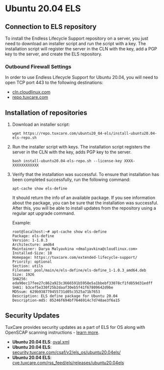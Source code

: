 # Ubuntu 20.04 ELS

## Connection to ELS repository

To install the Endless Lifecycle Support repository on a server, you just need to download an installer script and run the script with a key. The installation script will register the server in the CLN with the key, add a PGP key to the server, and create the ELS repository.

### Outbound Firewall Settings

In order to use Endless Lifecycle Support for Ubuntu 20.04, you will need to open TCP port 443 to the following destinations:

* [cln.cloudlinux.com](http://cln.cloudlinux.com)
* [repo.tuxcare.com](http://repo.tuxcare.com)

## Installation of repositories

1. Download an installer script:

   <CodeWithCopy>

   ```
   wget https://repo.tuxcare.com/ubuntu20_04-els/install-ubuntu20.04-els-repo.sh
   ```

   </CodeWithCopy>

2. Run the installer script with keys. The installation script registers the server in the CLN with the key, adds PGP key to the server.

   <CodeWithCopy>

   ```
   bash install-ubuntu20.04-els-repo.sh --license-key XXXX-XXXXXXXXXXXX
   ```

   </CodeWithCopy>

3. Verify that the installation was successful. To ensure that installation has been completed successfully, run the following command:

   <CodeWithCopy>

   ```
   apt-cache show els-define
   ```

   </CodeWithCopy>

   It should return the info of an available package. If you see information about the package, you can be sure that the installation was successful. After this, you will be able to install updates from the repository using a regular apt upgrade command.

   Example:
 
   ```
   root@localhost:~# apt-cache show els-define
   Package: els-define
   Version: 1-1.0.3
   Architecture: amd64
   Maintainer: Darya Malyavkina <dmalyavkina@cloudlinux.com>
   Installed-Size: 10
   Homepage: https://tuxcare.com/extended-lifecycle-support/
   Priority: optional
   Section: utils
   Filename: pool/main/e/els-define/els-define_1-1.0.3_amd64.deb
   Size: 1926
   SHA256: eda90ec17fee27c862a923c3666591b5958e5a1bbebf33078cf1fd859d31edff
   SHA1: b3cef5e330f25b2daaf30eb5f41f67809642d9be
   MD5sum: 629b938770455731d05c3525a71b7653
   Description: ELS define package for Ubuntu 20.04
   Description-md5: 05246f694bf7646914c7d748ae3f6a15
   ```

## Security Updates

TuxCare provides security updates as a part of ELS for OS along with OpenSCAP scanning instructions - [learn more](./machine-readable-security-data).

* **Ubuntu 20.04 ELS**: [oval.xml](https://security.tuxcare.com/oval/els_os/ubuntu20.04els/oval.xml)
* **Ubuntu 20.04 ELS**: [security.tuxcare.com/csaf/v2/els_os/ubuntu20.04els/](https://security.tuxcare.com/csaf/v2/els_os/ubuntu20.04els/)
* **Ubuntu 20.04 ELS**: [cve.tuxcare.com/rss_feed/els/releases/ubuntu20.04els](https://cve.tuxcare.com/rss_feed/els/releases/ubuntu20.04els)
